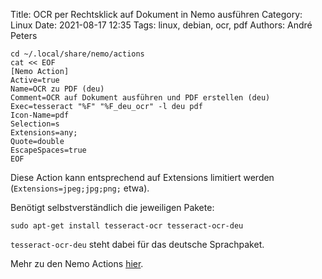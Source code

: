 Title: OCR per Rechtsklick auf Dokument in Nemo ausführen
Category: Linux
Date: 2021-08-17 12:35
Tags: linux, debian, ocr, pdf
Authors: André Peters

```
cd ~/.local/share/nemo/actions
cat << EOF
[Nemo Action]
Active=true
Name=OCR zu PDF (deu)
Comment=OCR auf Dokument ausführen und PDF erstellen (deu)
Exec=tesseract "%F" "%F_deu_ocr" -l deu pdf
Icon-Name=pdf
Selection=s
Extensions=any;
Quote=double
EscapeSpaces=true
EOF
```

Diese Action kann entsprechend auf Extensions limitiert werden (`Extensions=jpeg;jpg;png;` etwa).

Benötigt selbstverständlich die jeweiligen Pakete:

```
sudo apt-get install tesseract-ocr tesseract-ocr-deu
```

`tesseract-ocr-deu` steht dabei für das deutsche Sprachpaket.

Mehr zu den Nemo Actions [hier](https://github.com/linuxmint/nemo/blob/master/files/usr/share/nemo/actions/sample.nemo_action).
